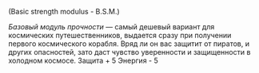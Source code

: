 (Basic strength modulus - B.S.M.)

*Базовый модуль прочности* — самый дешевый вариант для космических путешественников, выдается сразу при получении первого космического корабля. Вряд ли он вас защитит от пиратов, и других опасностей, зато даст чувство уверенности и защищенности в холодном космосе.
		Защита + 5
		Энергия - 5

